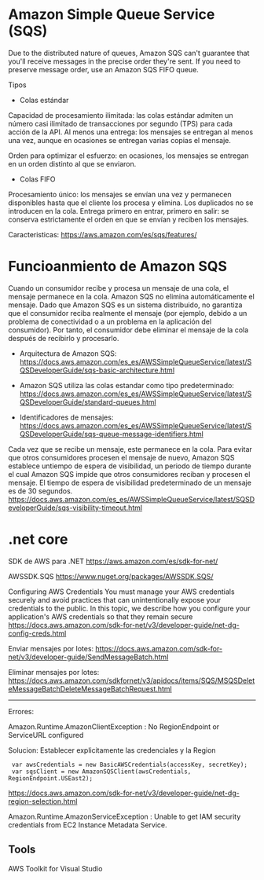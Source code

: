 # Amazon Simple Queue Service (SQS)

Due to the distributed nature of queues, Amazon SQS can't guarantee that you'll receive messages in the precise order they're sent. If you need to preserve message order, use an Amazon SQS FIFO queue. 

Tipos
- Colas estándar

Capacidad de procesamiento ilimitada: las colas estándar admiten un número casi ilimitado de transacciones por segundo (TPS) para cada acción de la API.
Al menos una entrega: los mensajes se entregan al menos una vez, aunque en ocasiones se entregan varias copias el mensaje.

Orden para optimizar el esfuerzo: en ocasiones, los mensajes se entregan en un orden distinto al que se enviaron.

- Colas FIFO

Procesamiento único: los mensajes se envían una vez y permanecen disponibles hasta que el cliente los procesa y elimina. Los duplicados no se introducen en la cola.
Entrega primero en entrar, primero en salir: se conserva estrictamente el orden en que se envían y reciben los mensajes.

Caracteristicas:
https://aws.amazon.com/es/sqs/features/

# Funcioanmiento de Amazon SQS

Cuando un consumidor recibe y procesa un mensaje de una cola, el mensaje permanece en la cola. Amazon SQS no elimina automáticamente el mensaje. Dado que Amazon SQS es un sistema distribuido, 
no garantiza que el consumidor reciba realmente el mensaje (por ejemplo, debido a un problema de conectividad o a un problema en la aplicación del consumidor). Por tanto, el consumidor debe eliminar el mensaje de la cola después de recibirlo y procesarlo. 

- Arquitectura de Amazon SQS: https://docs.aws.amazon.com/es_es/AWSSimpleQueueService/latest/SQSDeveloperGuide/sqs-basic-architecture.html

- Amazon SQS utiliza las colas estandar como tipo predeterminado: https://docs.aws.amazon.com/es_es/AWSSimpleQueueService/latest/SQSDeveloperGuide/standard-queues.html

- Identificadores de mensajes: https://docs.aws.amazon.com/es_es/AWSSimpleQueueService/latest/SQSDeveloperGuide/sqs-queue-message-identifiers.html

Cada vez que se recibe un mensaje, este permanece en la cola. Para evitar que otros consumidores procesen el mensaje de nuevo, Amazon SQS establece untiempo de espera de visibilidad, 
un periodo de tiempo durante el cual Amazon SQS impide que otros consumidores reciban y procesen el mensaje. El tiempo de espera de visibilidad predeterminado de un mensaje es de 30 segundos.
https://docs.aws.amazon.com/es_es/AWSSimpleQueueService/latest/SQSDeveloperGuide/sqs-visibility-timeout.html

# .net core 

SDK de AWS para .NET
https://aws.amazon.com/es/sdk-for-net/


AWSSDK.SQS
https://www.nuget.org/packages/AWSSDK.SQS/


Configuring AWS Credentials
You must manage your AWS credentials securely and avoid practices that can unintentionally expose your credentials to the public. In this topic, we describe how you configure your application's AWS credentials so that they remain secure
https://docs.aws.amazon.com/sdk-for-net/v3/developer-guide/net-dg-config-creds.html


Enviar mensajes por lotes:  https://docs.aws.amazon.com/sdk-for-net/v3/developer-guide/SendMessageBatch.html

Eliminar mensajes por lotes: https://docs.aws.amazon.com/sdkfornet/v3/apidocs/items/SQS/MSQSDeleteMessageBatchDeleteMessageBatchRequest.html


----------------
Errores:

Amazon.Runtime.AmazonClientException : No RegionEndpoint or ServiceURL configured

Solucion:
Establecer explicitamente las credenciales y la Region
```
 var awsCredentials = new BasicAWSCredentials(accessKey, secretKey);
 var sqsClient = new AmazonSQSClient(awsCredentials, RegionEndpoint.USEast2);
```

https://docs.aws.amazon.com/sdk-for-net/v3/developer-guide/net-dg-region-selection.html


Amazon.Runtime.AmazonServiceException : Unable to get IAM security credentials from EC2 Instance Metadata Service.


## Tools

AWS Toolkit for Visual Studio

